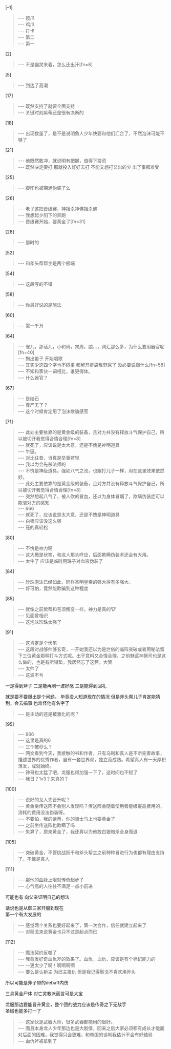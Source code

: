 
[-1] 
>--- 按爪<br>
>--- 鸡爪<br>
>--- 打卡<br>
>--- 第二<br>
>--- 第一<br>

[2] 
>--- 不是幽灵来着，怎么还出汗[fn=8]<br>

[5] 
>--- 到达了高潮<br>

[17] 
>--- 既然支持了就要全面支持<br>
>--- 关键时刻紫蒂还是很有决断的<br>

[18] 
>--- 出现数量了，是不是说明鱼人少年快要和他们汇合了，不然泡沫可能不够了<br>

[21] 
>--- 他既然敢冲，就说明有把握，值得下投资<br>
>--- 既然决定要打
那就投入好好去打
不能又想打又出的少
出了事都难受<br>

[25] 
>--- 脚印也被期满伪装了么<br>

[26] 
>--- 老子这把晋级赛，神挡杀神佛挡杀佛<br>
>--- 我想起夕阳下的奔跑<br>
>--- 晋级赛开始，要黄金了[fn=31]<br>

[28] 
>--- 那时的<br>

[52] 
>--- 和斧头帮帮主是两个极端<br>

[54] 
>--- 这段写的不错<br>

[58] 
>--- 你最好说的是施法<br>

[60] 
>--- 需一千万<br>

[64] 
>--- 雀儿，那话儿，小和尚，宾周，朖，，，词汇那么多，为什么要用器官呢[fn=40]<br>
>--- 掏出笛子 开始唱歌<br>
>--- 其实少这四个字也不碍事
都解开裤袋散野尿了
没必要说掏什么[fn=58]<br>
>--- 不知和家伙一词相比，谁更得体。<br>
>--- 什么器官？<br>

[67] 
>--- 是结石<br>
>--- 尊严无了？<br>
>--- 这个时候肯定用了泡沫欺骗感官<br>

[71] 
>--- 此处主要依靠的是黄金级的装备，且对方并没有释放斗气保护自己，所以被切开我觉得合情合理[fn=8]<br>
>--- 就死了，应该说是太大意，还是不愧是神明道具<br>
>--- 牛逼。<br>
>--- 对比往昔，当真是举重若轻<br>
>--- 我以为会先杀法师的<br>
>--- 不愧是神级道具。强如八气之流，也跟打儿子一样，用在这里效果依然好。<br>
>--- 此处主要依靠的是黄金级的装备，且对方并没有释放斗气保护自己，所以被切开我觉得合情合理[fn=8]<br>
>--- 突然想起八气了，被人砍的冒血，还以为身体冒烟了，欺瞒伪装症可以欺骗对方的感知<br>
>--- 666<br>
>--- 就死了，应该说是太大意，还是不愧是神明道具<br>
>--- 白银应该没这么强<br>
>--- 死的真轻松<br>

[80] 
>--- 不愧是神力啊<br>
>--- 这大概是伏笔，和龙人那头呼应，后面欺瞒伪装术还会有大用。<br>
>--- 太牛了
应该是临时用珠子对血液伪装了<br>

[84] 
>--- 珍珠泡沫已经如此，同样圣明皇帝的强大得有多强大。<br>
>--- 好可怕，竟然能欺骗到这种程度<br>

[85] 
>--- 就像之前紫蒂和苍须叛变一样，神力是真的🐮<br>
>--- 见面曾相识<br>
>--- 这泡沫珍珠太强了<br>

[91] 
>--- 这肯定是个伏笔<br>
>--- 这段对战够帅够玄奇，一开始我还以为是烂俗的临阵突破或者用秘法留下三位黄金那种打斗方式呢。出乎意料又合情合理，之前魅蓝神祭司也是这么做的，也是有所铺垫，我居然忘了这茬，大赞<br>
>--- 太帅了<br>
>--- 这波不亏

一是得到斧子
二是能再刷一波好感
三是能得到回礼

就是要不要爆出是个问题，
毕竟没人知道现在的情况
但是斧头帮儿子肯定能猜到，会去搞事
也难怪他有名字了<br>
>--- 是主动的还是被激化的呢？<br>

[95] 
>--- 666<br>
>--- 这里是真的6<br>
>--- 三个被秒么？<br>
>--- 网文看到今天，我接触的书和作者，只有乌贼和真人是不断完善故事，描述世界的优秀作者，自有一套世界观，独立而成熟。希望真人有一天厚积薄发，成就始终。<br>
>--- 钟哥也太猛了吧，龙服也得加强一下了，这时间也不短了<br>
>--- 我日？1v3？来真的？<br>

[100] 
>--- 说好的龙人先晋升呢？<br>
>--- 黄金坐传送阵不会别人发现吗？传送阵会随着使用者能级提高费用的，消耗的费用没法伪装呀。<br>
>--- 不要怕，我的紫蒂，你的骑士马上也要黄金了<br>
>--- 之前坐传送阵也欺瞒了吗<br>
>--- 失算了，原来黄金了，我还真以为他敢白银暗杀全身而退<br>

[105] 
>--- 突破黄金，不管挑战跃千和斧头帮主之前种种冒进行为也都有理由支持了。不愧是真人<br>

[111] 
>--- 那他的血脉上限就传奇起步了<br>
>--- 心气高的人往往不满足一点小前进

可能也有
向父亲证明自己的想法

话说也是从御三家开服到现在   
第一个有大发展的<br>
>--- 感觉两个关系也要好起来了，第一次合作，信任就建立起来了<br>
>--- 对鬃戈来说黄金也只不过是起点而已<br>

[112] 
>--- 魔法契约反噬了<br>
>--- 我愈发好奇血仇斧的效果了。血仇，血仇，应该是有个标记能力的<br>
>--- 一更太少了啊！啊啊啊啊<br>
>--- 要么是认新主   为旧主报仇
但是我记得鬃戈不喜欢用斧头

所以可能是斧子带的debaff内伤

三具黄金尸体   对亡灵教派而言可是大宝

龙服那边要能晋升黄金，整个团的战力应该是传奇之下无敌手   
圣域也能多打一了<br>
>--- 这家伙是武器大师，很多武器都能用的很好。<br>
>--- 而且本身龙人少年那边也是大剧情，回来之后大家必须都有成长才能面对后面的困难，我觉得只会更难，和帝国的谈判我估计不会有好结局<br>
>--- 血仇斧被拿到了<br>
